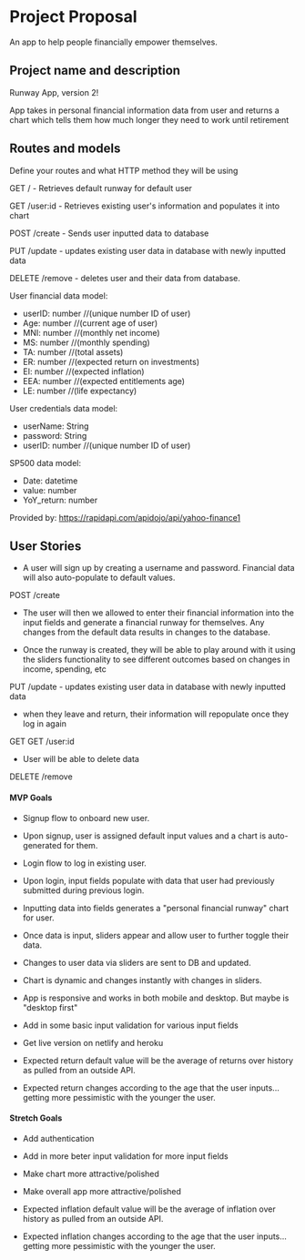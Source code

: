 # Project Proposal
An app to help people financially empower themselves.

## Project name and description
Runway App, version 2!

App takes in personal financial information data from user and returns a chart which tells them how much longer they need to work until retirement

## Routes and models
Define your routes and what HTTP method they will be using

GET / - Retrieves default runway for default user

GET /user:id - Retrieves existing user's information and populates it into chart

POST /create - Sends user inputted data to database

PUT /update - updates existing user data in database with newly inputted data

DELETE /remove - deletes user and their data from database.

User financial data model:

- userID: number //(unique number ID of user)
- Age: number //(current age of user)
- MNI: number //(monthly net income)
- MS: number //(monthly spending)
- TA: number //(total assets)
- ER: number //(expected return on investments)
- EI: number //(expected inflation)
- EEA: number //(expected entitlements age)
- LE: number //(life expectancy)

User credentials data model:

- userName: String
- password: String
- userID: number //(unique number ID of user)

SP500 data model:

- Date: datetime
- value: number
- YoY_return: number

Provided by: https://rapidapi.com/apidojo/api/yahoo-finance1

## User Stories

- A user will sign up by creating a username and password. Financial data will also auto-populate to default values.

POST /create

- The user will then we allowed to enter their financial information into the input fields and generate a financial runway for themselves. Any changes from the default data results in changes to the database.

- Once the runway is created, they will be able to play around with it using the sliders functionality to see different outcomes based on changes
in income, spending, etc

PUT /update - updates existing user data in database with newly inputted data


- when they leave and return, their information will repopulate once they log in again

GET GET /user:id

- User will be able to delete data

DELETE /remove

#### MVP Goals

- Signup flow to onboard new user.
- Upon signup, user is assigned default input values and a chart is auto-generated for them.
- Login flow to log in existing user.
- Upon login, input fields populate with data that user had previously submitted during previous login.

- Inputting data into fields generates a "personal financial runway" chart for user.
- Once data is input, sliders appear and allow user to further toggle their data.
- Changes to user data via sliders are sent to DB and updated.
- Chart is dynamic and changes instantly with changes in sliders.

- App is responsive and works in both mobile and desktop. But maybe is "desktop first"

- Add in some basic input validation for various input fields

- Get live version on netlify and heroku

- Expected return default value will be the average of returns over history as pulled from an outside API.
- Expected return changes according to the age that the user inputs... getting more pessimistic with the younger the user.

#### Stretch Goals

- Add authentication
- Add in more beter input validation for more input fields
- Make chart more attractive/polished
- Make overall app more attractive/polished

- Expected inflation default value will be the average of inflation over history as pulled from an outside API.
- Expected inflation changes according to the age that the user inputs... getting more pessimistic with the younger the user.